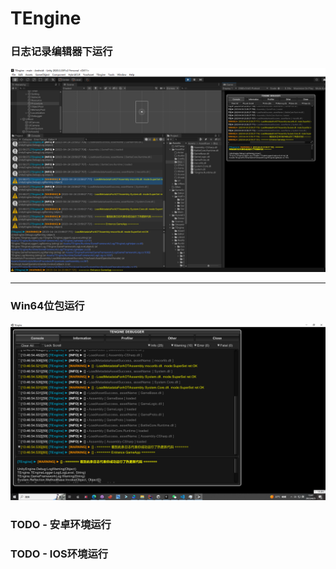 # TEngine

### 日志记录编辑器下运行
![image](src/Editor-RunSuccessed.png)

---
### Win64位包运行

![image](src/Win64-RunSuccessed.png)
### TODO - 安卓环境运行


### TODO - IOS环境运行